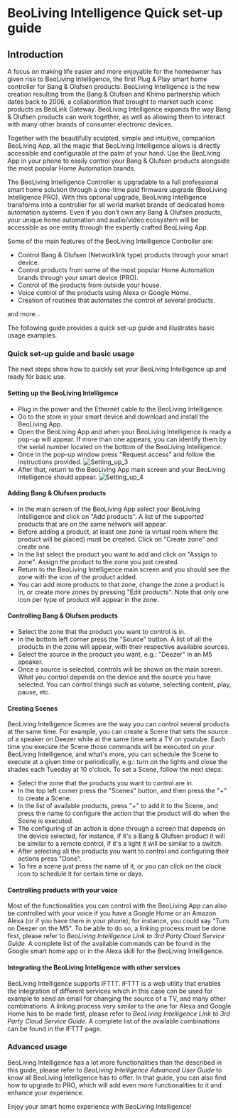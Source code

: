 # BeoLiving Intelligence Quick set-up guide

## Introduction

A focus on making life easier and more enjoyable for the homeowner has given rise to BeoLiving Intelligence, the first Plug & Play smart home controller for Bang & Olufsen products. BeoLiving Intelligence is the new creation resulting from the Bang & Olufsen and Khimo partnership which dates back to 2006, a collaboration that brought to market such iconic products as BeoLink Gateway. BeoLiving Intelligence expands the way Bang & Olufsen products can work together, as well as allowing them to interact with many other brands of consumer electronic devices.

Together with the beautifully sculpted, simple and intuitive, companion BeoLiving App, all the magic that BeoLiving Intelligence allows is directly accessible and configurable at the palm of your hand. Use the BeoLiving App in your phone to easily control your Bang & Olufsen products alongside the most popular Home Automation brands.

The BeoLiving Intelligence Controller is upgradable to a full professional smart home solution through a one-time paid firmware upgrade (BeoLiving Intelligence PRO). With this optional upgrade, BeoLiving Intelligence transforms into a controller for all world market brands of dedicated home automation systems. Even if you don't own any Bang & Olufsen products, your unique home automation and audio/video ecosystem will be accessible as one entity through the expertly crafted BeoLiving App.

Some of the main features of the BeoLiving Intelligence Controller are:

+ Control Bang & Olufsen (Networklink type) products through your smart device.
+ Control products from some of the most popular Home Automation brands through your smart device (PRO).
+ Control of the products from outside your house.
+ Voice control of the products using Alexa or Google Home.
+ Creation of routines that automates the control of several products.

and more...


The following guide provides a quick set-up guide and illustrates basic usage examples.

### Quick set-up guide and basic usage

The next steps show how to quickly set your BeoLiving Intelligence up and ready for basic use.

#### Setting up the BeoLiving Intelligence

+ Plug in the power and the Ethernet cable to the BeoLiving Intelligence.
+ Go to the store in your smart device and download and install the BeoLiving App.
+ Open the BeoLiving App and when your BeoLiving Intelligence is ready a pop-up will appear. If more than one appears, you can identify them by the serial number located on the bottom of the BeoLiving Intelligence.
+ Once in the pop-up window press "Request access" and follow the instructions provided.
![Setting_up_3](pictures/bli-quick-setup-guide/Setting_up_3.png)
+ After that, return to the BeoLiving App main screen and your BeoLiving Intelligence should appear.
![Setting_up_4](pictures/bli-quick-setup-guide/Setting_up_4.png)

#### Adding Bang & Olufsen products

+ In the main screen of the BeoLiving App select your BeoLiving Intelligence and click on "Add products". A list of the supported products that are on the same network will appear.
+ Before adding a product, at least one zone (a virtual room where the product will be placed) must be created. Click on "Create zone" and create one.
+ In the list select the product you want to add and click on "Assign to zone". Assign the product to the zone you just created.
+ Return to the BeoLiving Intelligence main screen and you should see the zone with the icon of the product added.
+ You can add more products to that zone, change the zone a product is in, or create more zones by pressing "Edit products". Note that only one icon per type of product will appear in the zone.

#### Controlling Bang & Olufsen products

+ Select the zone that the product you want to control is in.
+ In the bottom left corner press the "Source" button. A list of all the products in the zone will appear, with their respective available sources.
+ Select the source in the product you want, e.g.: "Deezer" in an M5 speaker.
+ Once a source is selected, controls will be shown on the main screen. What you control depends on the device and the source you have selected. You can control things such as volume, selecting content, play, pause, etc.

#### Creating Scenes

BeoLiving Intelligence Scenes are the way you can control several products at the same time. For example, you can create a Scene that sets the source of a speaker on Deezer while at the same time sets a TV on youtube. Each time you execute the Scene those commands will be executed on your BeoLiving Intelligence, and what's more, you can schedule the Scene to execute at a given time or periodically, e.g.: turn on the lights and close the shades each Tuesday at 10 o'clock. To set a Scene, follow the next steps:

+ Select the zone that the products you want to control are in.
+ In the top left corner press the "Scenes" button, and then press the "+" to create a Scene.
+ In the list of available products, press "+" to add it to the Scene, and press the name to configure the action that the product will do when the Scene is executed.
+ The configuring of an action is done through a screen that depends on the device selected, for instance, if it's a Bang & Olufsen product it will be similar to a remote control, if it's a light it will be similar to a switch.
+ After selecting all the products you want to control and configuring their actions press "Done".
+ To fire a scene just press the name of it, or you can click on the clock icon to schedule it for certain time or days.

#### Controlling products with your voice

Most of the functionalities you can control with the BeoLiving App can also be controlled with your voice if you have a Google Home or an Amazon Alexa (or if you have them in your phone), for instance, you could say "Turn on Deezer on the M5".
To be able to do so, a linking process must be done first, please refer to _BeoLiving Intelligence Link to 3rd Party Cloud Service Guide_. A complete list of the available commands can be found in the Google smart home app or in the Alexa skill for the BeoLiving Intelligence.

#### Integrating the BeoLiving Intelligence with other services

BeoLiving Intelligence supports IFTTT. IFTTT is a web utility that enables the integration of different services which in this case can be used for example to send an email for changing the source of a TV, and many other combinations. A linking process very similar to the one for Alexa and Google Home has to be made first, please refer to _BeoLiving Intelligence Link to 3rd Party Cloud Service Guide_. A complete list of the available combinations can be found in the IFTTT page.

### Advanced usage

BeoLiving Intelligence has a lot more functionalities than the described in this guide, please refer to _BeoLiving Intelligence Advanced User Guide_ to know all BeoLiving Intelligence has to offer. In that guide, you can also find how to upgrade to PRO, which will add even more functionalities to it and enhance your experience.

Enjoy your smart home experience with BeoLiving Intelligence! 

